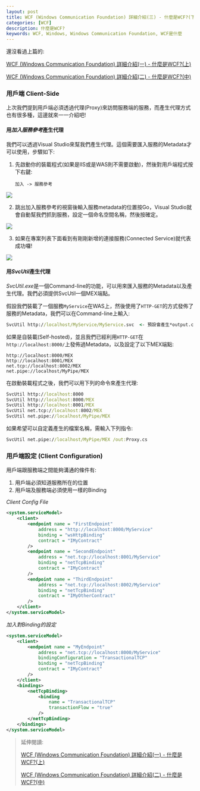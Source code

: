 ```yaml
---
layout: post
title: WCF (Windows Communication Foundation) 詳細介紹(三) - 什麼是WCF?(下)
categories: [WCF]
description: 什麼是WCF?
keywords: WCF, Windows, Windows Communication Foundation, WCF是什麼
---
```


還沒看過上篇的: 

[WCF (Windows Communication Foundation) 詳細介紹(一) - 什麼是WCF?(上)](https://ryanchen34057.github.io/2019/09/29/wcfIntro1/)

[WCF (Windows Communication Foundation) 詳細介紹(二) - 什麼是WCF?(中)](https://ryanchen34057.github.io/2019/09/29/wcfIntro2/)

### 用戶端 Client-Side
上次我們提到用戶端必須透過代理(Proxy)來訪問服務端的服務，而產生代理方式也有很多種，這邊就來一一介紹吧!

#### 用*加入服務參考*產生代理

我們可以透過Visual Studio來幫我們產生代理。這個需要匯入服務的Metadata才可以使用，步驟如下:

1. 先啟動你的裝載程式(如果是IIS或是WAS則不需要啟動)，然後對用戶端程式按下右鍵: 
   
   `加入 -> 服務參考`

![](https://i.imgur.com/X6iBR0z.png)

2. 跳出加入服務參考的視窗後輸入服務metadata的位置按Go，Visual Studio就會自動幫我們抓到服務，設定一個命名空間名稱，然後按確定。
   
![](https://i.imgur.com/pHBFA04.png)

3. 如果在專案列表下面看到有剛剛新增的連接服務(Connected Service)就代表成功囉!
   
![](https://i.imgur.com/OAc9lej.png)

#### 用*SvcUtil*產生代理
*SvcUtil.exe*是一個Command-line的功能，可以用來匯入服務的Metadata以及產生代理。我們必須提供SvcUtil一個MEX端點。

假設我們裝載了一個服務`MyService`在WAS上，然後使用了`HTTP-GET`的方式發佈了服務的Metadata，我們可以在Command-line上輸入: 

```cmd
SvcUtil http://localhost/MyService/MyService.svc  <- 預設會產生*output.cs*的檔案
```

如果是自裝載(Self-hosted)，並且我們已經利用`HTTP-GET`在`http://localhost:8000/`上發佈過Metadata，以及設定了以下MEX端點:
```
http://localhost:8000/MEX
http://localhost:8001/MEX
net.tcp://localhost:8002/MEX
net.pipe://localhost/MyPipe/MEX
```

在啟動裝載程式之後，我們可以用下列的命令來產生代理:
```cmd
SvcUtil http://localhost:8000 
SvcUtil http://localhost:8000/MEX 
SvcUtil http://localhost:8001/MEX 
SvcUtil net.tcp://localhost:8002/MEX
SvcUtil net.pipe://localhost/MyPipe/MEX
```

如果希望可以自定義產生的檔案名稱，需輸入下列指令:
```cmd
SvcUtil net.pipe://localhost/MyPipe/MEX /out:Proxy.cs
```

### 用戶端設定 (Client Configuration)
用戶端跟服務端之間能夠溝通的條件有: 
1. 用戶端必須知道服務所在的位置
2. 用戶端及服務端必須使用一樣的Binding

*Client Config File*
```xml
<system.serviceModel>
    <client>
        <endpoint name = "FirstEndpoint"
            address = "http://localhost:8000/MyService"
            binding = "wsHttpBinding"
            contract = "IMyContract"
        />
        <endpoint name = "SecondEndpoint"
            address = "net.tcp://localhost:8001/MyService"
            binding = "netTcpBinding"
            contract = "IMyContract"
        />
        <endpoint name = "ThirdEndpoint"
            address = "net.tcp://localhost:8002/MyService"
            binding = "netTcpBinding"
            contract = "IMyOtherContract"
        />
    </client>
</system.serviceModel>
```

*加入對Binding的設定*
```xml
<system.serviceModel>
    <client>
        <endpoint name = "MyEndpoint"
            address = "net.tcp://localhost:8000/MyService"
            bindingConfiguration = "TransactionalTCP"
            binding = "netTcpBinding"
            contract = "IMyContract"
        />
    </client>
    <bindings>
        <netTcpBinding>
            <binding 
                name = "TransactionalTCP"
                transactionFlow = "true"
            />
        </netTcpBinding>
    </bindings>
</system.serviceModel>
```

> 延伸閱讀:
> 
> [WCF (Windows Communication Foundation) 詳細介紹(一) - 什麼是WCF?(上)](https://ryanchen34057.github.io/2019/09/29/wcfIntro1/)
> 
> [WCF (Windows Communication Foundation) 詳細介紹(二) - 什麼是WCF?(中)](https://ryanchen34057.github.io/2019/09/29/wcfIntro2/)


